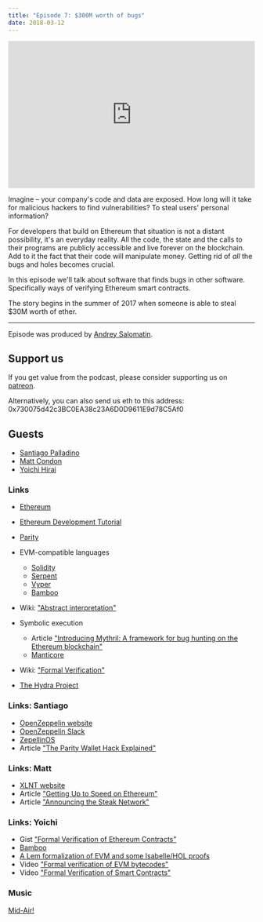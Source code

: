 ```yaml
---
title: "Episode 7: $300M worth of bugs"
date: 2018-03-12
---
```

<iframe width="100%" height="300" scrolling="no" frameborder="no"
allow="autoplay"
src="https://w.soundcloud.com/player/?url=https%3A//api.soundcloud.com/tracks/410706669%3Fsecret_token%3Ds-9Ah7p&color=%23ff5500&auto_play=false&hide_related=false&show_comments=true&show_user=true&show_reposts=false&show_teaser=true&visual=true"></iframe>

Imagine – your company's code and data are exposed. How long will it take
for malicious hackers to find vulnerabilities? To steal users' personal
information?

For developers that build on Ethereum that situation is not a distant
possibility, it's an everyday reality. All the code, the state and the
calls to their programs are publicly accessible and live forever on the
blockchain. Add to it the fact that their code will manipulate money.
Getting rid of *all* the bugs and holes becomes crucial.

In this episode we'll talk about software that finds bugs in other
software. Specifically ways of verifying Ethereum smart contracts.

The story begins in the summer of 2017 when someone is able to steal $30M
worth of ether.

---

Episode was produced by [Andrey Salomatin](https://flpvsk.com).

## Support us

If you get value from the podcast, please consider supporting us on [patreon](https://www.patreon.com/codepodcast).

Alternatively, you can also send us eth to this address:
0x730075d42c3BC0EA38c23A6D0D9611E9d78C5Af0

## Guests

* [Santiago Palladino](https://twitter.com/smpalladino)
* [Matt Condon](https://twitter.com/mattgcondon)
* [Yoichi Hirai](https://twitter.com/pirapira)


### Links

* [Ethereum](https://ethereum.org/)

* [Ethereum Development
  Tutorial](https://github.com/ethereum/wiki/wiki/Ethereum-Development-Tutorial)

* [Parity](https://www.parity.io/)

* EVM-compatible languages
    * [Solidity](https://github.com/ethereum/solidity)
    * [Serpent](https://github.com/ethereum/serpent)
    * [Vyper](https://github.com/ethereum/vyper)
    * [Bamboo](https://github.com/pirapira/bamboo)

* Wiki: ["Abstract
  interpretation"](https://en.wikipedia.org/wiki/Abstract_interpretation)

* Symbolic execution
    * Article ["Introducing Mythril: A framework for bug hunting on the Ethereum blockchain"](https://hackernoon.com/introducing-mythril-a-framework-for-bug-hunting-on-the-ethereum-blockchain-9dc5588f82f6)
    * [Manticore](https://github.com/trailofbits/manticore)

* Wiki: ["Formal
  Verification"](https://en.wikipedia.org/wiki/Formal_verification)

* [The Hydra Project](https://thehydra.io/)



### Links: Santiago

* [OpenZeppelin website](https://openzeppelin.org/)
* [OpenZeppelin Slack](https://slack.openzeppelin.org/)
* [ZepellinOS](https://zeppelinos.org/)
* Article ["The Parity Wallet Hack
  Explained"](https://blog.zeppelin.solutions/on-the-parity-wallet-multisig-hack-405a8c12e8f7)


### Links: Matt

* [XLNT website](https://xlnt.co/)
* Article
  ["Getting Up to Speed on Ethereum"](https://medium.com/@mattcondon/getting-up-to-speed-on-ethereum-63ed28821bbe)
* Article ["Announcing the Steak
  Network"](https://medium.com/truebit/announcing-the-steak-network-c3d44290d53d)


### Links: Yoichi
* Gist ["Formal Verification of Ethereum
  Contracts"](https://github.com/pirapira/ethereum-formal-verification-overview)
* [Bamboo](https://github.com/pirapira/bamboo)
* [A Lem formalization of EVM and some Isabelle/HOL proofs](https://github.com/pirapira/eth-isabelle)
* Video ["Formal verification of EVM bytecodes"](https://www.youtube.com/watch?v=Mzh4fyoaBJ0)
* Video ["Formal Verification of Smart
  Contracts"](https://www.youtube.com/watch?v=cCUGMAnCh7o)


### Music

[Mid-Air!](https://soundcloud.com/mid_air)
